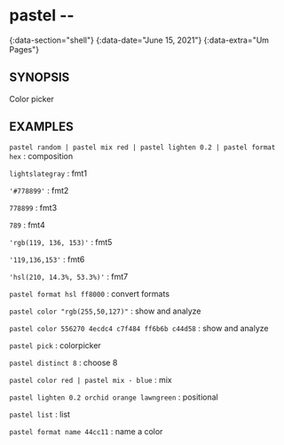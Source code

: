 # pastel --
{:data-section="shell"}
{:data-date="June 15, 2021"}
{:data-extra="Um Pages"}

## SYNOPSIS
Color picker

## EXAMPLES

`pastel random | pastel mix red | pastel lighten 0.2 | pastel format hex`
: composition

`lightslategray`
: fmt1

`'#778899'`
: fmt2

`778899`
: fmt3

`789`
: fmt4

`'rgb(119, 136, 153)'`
: fmt5

`'119,136,153'`
: fmt6

`'hsl(210, 14.3%, 53.3%)'`
: fmt7

`pastel format hsl ff8000`
: convert formats

`pastel color "rgb(255,50,127)"`
: show and analyze

`pastel color 556270 4ecdc4 c7f484 ff6b6b c44d58`
: show and analyze

`pastel pick`
: colorpicker

`pastel distinct 8`
: choose 8

`pastel color red | pastel mix - blue`
: mix

`pastel lighten 0.2 orchid orange lawngreen`
: positional

`pastel list`
: list

`pastel format name 44cc11`
: name a color
